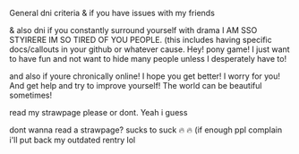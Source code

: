 General dni criteria & if you have issues with my friends 

& also dni if you constantly surround yourself with drama I AM SSO STYIRERE IM SO TIRED OF YOU PEOPLE. (this includes having specific docs/callouts in your github or whatever cause. Hey! pony game! I just want to have fun and not want to hide many people unless I desperately have to!

and also if youre chronically online! I hope you get better! I worry for you! And get help and try to improve yourself! The world can be beautiful sometimes!


read my strawpage please or dont. Yeah i guess

dont wanna read a strawpage? sucks to suck :fire: :fire: (if enough ppl complain i'll put back my outdated rentry lol
